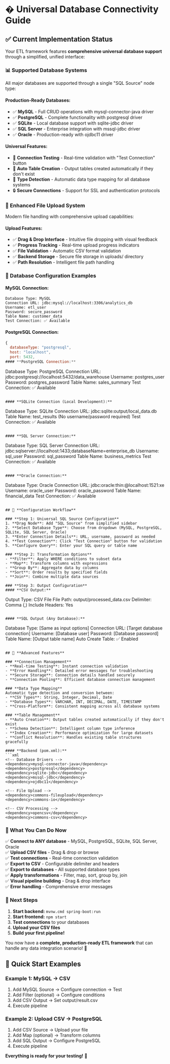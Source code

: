 # � Universal Database Connectivity Guide

## ✅ **Current Implementation Status**

Your ETL framework features **comprehensive universal database support** through a simplified, unified interface:

### **📊 Supported Database Systems**
All major databases are supported through a single "SQL Source" node type:

#### **Production-Ready Databases:**
- ✅ **MySQL** - Full CRUD operations with mysql-connector-java driver
- ✅ **PostgreSQL** - Complete functionality with postgresql driver  
- ✅ **SQLite** - Local database support with sqlite-jdbc driver
- ✅ **SQL Server** - Enterprise integration with mssql-jdbc driver
- ✅ **Oracle** - Production-ready with ojdbc11 driver

#### **Universal Features:**
- 🔌 **Connection Testing** - Real-time validation with "Test Connection" button
- 🔄 **Auto Table Creation** - Output tables created automatically if they don't exist
- 🎯 **Type Detection** - Automatic data type mapping for all database systems
- 🔒 **Secure Connections** - Support for SSL and authentication protocols

### **📁 Enhanced File Upload System**
Modern file handling with comprehensive upload capabilities:

#### **Upload Features:**
- ✅ **Drag & Drop Interface** - Intuitive file dropping with visual feedback
- ✅ **Progress Tracking** - Real-time upload progress indicators
- ✅ **File Validation** - Automatic CSV format validation
- ✅ **Backend Storage** - Secure file storage in uploads/ directory
- ✅ **Path Resolution** - Intelligent file path handling

### **🎯 Database Configuration Examples**

#### **MySQL Connection:**
```
Database Type: MySQL
Connection URL: jdbc:mysql://localhost:3306/analytics_db
Username: etl_user
Password: secure_password
Table Name: customer_data
Test Connection: ✅ Available
```

#### **PostgreSQL Connection:**
```javascript
{
  databaseType: "postgresql",
  host: "localhost",
  port: 5432,
#### **PostgreSQL Connection:**
```
Database Type: PostgreSQL
Connection URL: jdbc:postgresql://localhost:5432/data_warehouse
Username: postgres_user
Password: postgres_password
Table Name: sales_summary
Test Connection: ✅ Available
```

#### **SQLite Connection (Local Development):**
```
Database Type: SQLite
Connection URL: jdbc:sqlite:output/local_data.db
Table Name: test_results
(No username/password required)
Test Connection: ✅ Available
```

#### **SQL Server Connection:**
```
Database Type: SQL Server
Connection URL: jdbc:sqlserver://localhost:1433;databaseName=enterprise_db
Username: sql_user
Password: sql_password
Table Name: business_metrics
Test Connection: ✅ Available
```

#### **Oracle Connection:**
```
Database Type: Oracle
Connection URL: jdbc:oracle:thin:@localhost:1521:xe
Username: oracle_user
Password: oracle_password
Table Name: financial_data
Test Connection: ✅ Available
```

## 🔧 **Configuration Workflow**

### **Step 1: Universal SQL Source Configuration**
1. **Drag Node**: Add "SQL Source" from simplified sidebar
2. **Select Database Type**: Choose from dropdown (MySQL, PostgreSQL, SQLite, SQL Server, Oracle)
3. **Enter Connection Details**: URL, username, password as needed
4. **Test Connection**: Click "Test Connection" button for validation
5. **Configure Query**: Enter your SQL query or table name

### **Step 2: Transformation Options**
- **Filter**: Apply WHERE conditions to subset data
- **Map**: Transform columns with expressions
- **Group By**: Aggregate data by columns
- **Sort**: Order results by specified fields
- **Join**: Combine multiple data sources

### **Step 3: Output Configuration**
#### **CSV Output:**
```
Output Type: CSV File
File Path: output/processed_data.csv
Delimiter: Comma (,)
Include Headers: Yes
```

#### **SQL Output (Any Database):**
```
Database Type: [Same as input options]
Connection URL: [Target database connection]
Username: [Database user]
Password: [Database password]
Table Name: [Output table name]
Auto Create Table: ✅ Enabled
```

## 🚀 **Advanced Features**

### **Connection Management**
- **Real-time Testing**: Instant connection validation
- **Error Handling**: Detailed error messages for troubleshooting
- **Secure Storage**: Connection details handled securely
- **Connection Pooling**: Efficient database connection management

### **Data Type Mapping**
Automatic type detection and conversion between:
- **CSV Types**: String, Integer, Decimal, Date
- **Database Types**: VARCHAR, INT, DECIMAL, DATE, TIMESTAMP
- **Cross-Platform**: Consistent mapping across all database systems

### **Table Management**
- **Auto Creation**: Output tables created automatically if they don't exist
- **Schema Detection**: Intelligent column type inference
- **Index Creation**: Performance optimization for large datasets
- **Conflict Resolution**: Handles existing table structures gracefully

#### **Backend (pom.xml):**
```xml
<!-- Database Drivers -->
<dependency>mysql-connector-java</dependency>
<dependency>postgresql</dependency> 
<dependency>sqlite-jdbc</dependency>
<dependency>mssql-jdbc</dependency>
<dependency>ojdbc11</dependency>

<!-- File Upload -->
<dependency>commons-fileupload</dependency>
<dependency>commons-io</dependency>

<!-- CSV Processing -->
<dependency>opencsv</dependency>
<dependency>commons-csv</dependency>
```

### **🎯 What You Can Do Now**

✅ **Connect to ANY database** - MySQL, PostgreSQL, SQLite, SQL Server, Oracle  
✅ **Upload CSV files** - Drag & drop or browse  
✅ **Test connections** - Real-time connection validation  
✅ **Export to CSV** - Configurable delimiter and headers  
✅ **Export to databases** - All supported database types  
✅ **Apply transformations** - Filter, map, sort, group by, join  
✅ **Visual pipeline building** - Drag & drop interface  
✅ **Error handling** - Comprehensive error messages  

### **🚀 Next Steps**

1. **Start backend:** `mvnw.cmd spring-boot:run`
2. **Start frontend:** `npm start`  
3. **Test connections** to your databases
4. **Upload your CSV files**
5. **Build your first pipeline!**

You now have a **complete, production-ready ETL framework** that can handle any data integration scenario! 🎉

## 🎯 **Quick Start Examples**

### **Example 1: MySQL → CSV**
1. Add MySQL Source → Configure connection → Test
2. Add Filter (optional) → Configure conditions  
3. Add CSV Output → Set output/result.csv
4. Execute pipeline

### **Example 2: Upload CSV → PostgreSQL**
1. Add CSV Source → Upload your file
2. Add Map (optional) → Transform columns
3. Add SQL Output → Configure PostgreSQL  
4. Execute pipeline

**Everything is ready for your testing!** 🚀

